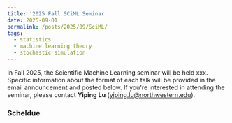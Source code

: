 ```yaml
---
title: '2025 Fall SCiML Seminar'
date: 2025-09-01
permalink: /posts/2025/09/SciML/
tags:
  - statistics
  - machine learning theory
  - stochastic simulation
---
```


In Fall 2025, the Scientific Machine Learning seminar will be held  xxx. Specific information about the format of each talk will be provided in the email announcement and posted below.  If you're interested in attending the seminar, please contact **Yiping Lu** (yiping.lu@northwestern.edu).

### Scheldue
